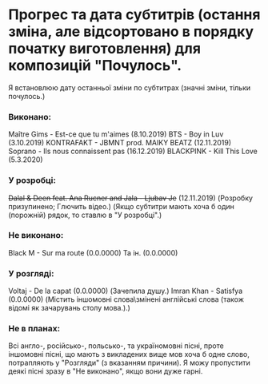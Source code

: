 # Прогрес та дата субтитрів (остання зміна, але відсортовано в порядку початку виготовлення) для композицій "Почулось".
Я встановлюю дату останньої зміни по субтитрах (значні зміни, тільки почулось.)

### Виконано:
Maître Gims - Est-ce que tu m'aimes (8.10.2019)
BTS - Boy in Luv (3.10.2019)
KONTRAFAKT - JBMNT prod. MAIKY BEATZ (12.11.2019)
Soprano - Ils nous connaissent pas (16.12.2019)
BLACKPINK - Kill This Love (5.3.2020)

### У розробці:
~~Dalal & Deen feat. Ana Rucner and Jala - Ljubav Je~~ (12.11.2019) (Розробку призупинено; Глючить відео.)
(Якщо субтитри мають хоча б один (порожній) рядок, то ставлю в "У розробці".)

### Не виконано:
Black M - Sur ma route (0.0.0000)
Та ін. (0.0.0000)

### У розгляді:
Voltaj - De la capat (0.0.0000) (Зачепила душу.)
Imran Khan - Satisfya (0.0.0000) (Містить іншомовні слова\змінені англійські слова (також відомі як зачарувань столу мова.).)

### Не в планах:
Всі англо-, російсько-, польсько-, та україномовні пісні, проте іншомовні пісні,
що мають з викладених вище мов хоча б одне слово, потрапляють у "Розгляди" (з вказанням причини).
Я можу пропустити деякі пісні зразу в "Не виконано", якщо вони дуже гарні.

